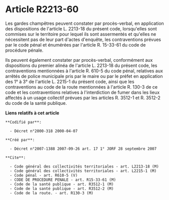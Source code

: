 # Article R2213-60

Les gardes champêtres peuvent constater par procès-verbal, en application des dispositions de l'article L. 2213-18 du présent
code, lorsqu'elles sont commises sur le territoire pour lequel ils sont assermentés et qu'elles ne nécessitent pas de leur
part d'actes d'enquête, les contraventions prévues par le code pénal et énumérées par l'article R. 15-33-61 du code de
procédure pénale.

Ils peuvent également constater par procès-verbal, conformément aux dispositions du premier alinéa de l'article L. 2213-18 du
présent code, les contraventions mentionnées à l'article R. 610-5 du code pénal, relatives aux arrêtés de police municipale
pris par le maire ou par le préfet en application des 1° à 3° de l'article L. 2215-1 du présent code, ainsi que les
contraventions au code de la route mentionnées à l'article R. 130-3 de ce code et les contraventions relatives à
l'interdiction de fumer dans les lieux affectés à un usage collectif prévues par les articles R. 3512-1 et R. 3512-2 du code
de la santé publique.

**Liens relatifs à cet article**

	**Codifié par**:

	  - Décret n°2000-318 2000-04-07

	**Créé par**:

	  - Décret n°2007-1388 2007-09-26 art. 17 1° JORF 28 septembre 2007

	**Cite**:

	  - Code général des collectivités territoriales - art. L2213-18 (M)
	  - Code général des collectivités territoriales - art. L2215-1 (M)
	  - Code pénal - art. R610-5 (V)
	  - CODE DE PROCEDURE PENALE - art. R15-33-61 (M)
	  - Code de la santé publique - art. R3512-1 (M)
	  - Code de la santé publique - art. R3512-2 (M)
	  - Code de la route. - art. R130-3 (M)
